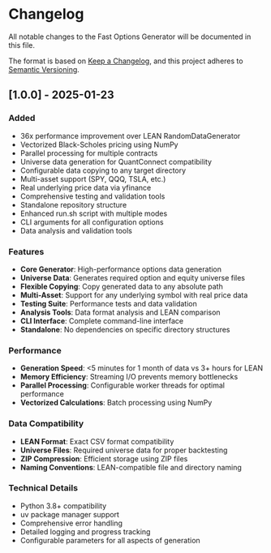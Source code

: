# Changelog

All notable changes to the Fast Options Generator will be documented in this file.

The format is based on [Keep a Changelog](https://keepachangelog.com/en/1.0.0/),
and this project adheres to [Semantic Versioning](https://semver.org/spec/v2.0.0.html).

## [1.0.0] - 2025-01-23

### Added
- 36x performance improvement over LEAN RandomDataGenerator
- Vectorized Black-Scholes pricing using NumPy
- Parallel processing for multiple contracts
- Universe data generation for QuantConnect compatibility
- Configurable data copying to any target directory
- Multi-asset support (SPY, QQQ, TSLA, etc.)
- Real underlying price data via yfinance
- Comprehensive testing and validation tools
- Standalone repository structure
- Enhanced run.sh script with multiple modes
- CLI arguments for all configuration options
- Data analysis and validation tools

### Features
- **Core Generator**: High-performance options data generation
- **Universe Data**: Generates required option and equity universe files
- **Flexible Copying**: Copy generated data to any absolute path
- **Multi-Asset**: Support for any underlying symbol with real price data
- **Testing Suite**: Performance tests and data validation
- **Analysis Tools**: Data format analysis and LEAN comparison
- **CLI Interface**: Complete command-line interface
- **Standalone**: No dependencies on specific directory structures

### Performance
- **Generation Speed**: <5 minutes for 1 month of data vs 3+ hours for LEAN
- **Memory Efficiency**: Streaming I/O prevents memory bottlenecks
- **Parallel Processing**: Configurable worker threads for optimal performance
- **Vectorized Calculations**: Batch processing using NumPy

### Data Compatibility
- **LEAN Format**: Exact CSV format compatibility
- **Universe Files**: Required universe data for proper backtesting
- **ZIP Compression**: Efficient storage using ZIP files
- **Naming Conventions**: LEAN-compatible file and directory naming

### Technical Details
- Python 3.8+ compatibility
- uv package manager support
- Comprehensive error handling
- Detailed logging and progress tracking
- Configurable parameters for all aspects of generation